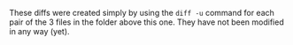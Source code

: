 These diffs were created simply by using the `diff -u` command for each pair of the 3 files in the folder above this one. They have not been modified in any way (yet).
